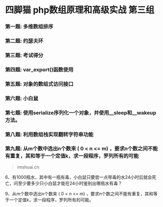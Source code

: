 # 四脚猫 php数组原理和高级实战 第三组

### 第一题: 多维数组排序

### 第二题: 约瑟夫环   
    
### 第三题: 考试得分   

### 第四题: var_export()函数使用

### 第五题: 对象的数组式访问接口

### 第六题: 小白鼠 

### 第七题: 使用serialize序列化一个对象，并使用__sleep和__wakeup方法。

### 第八题: 利用数组栈实现翻转字符串功能

### 第九题: 从m个数中选出n个数来 ( 0 < n <= m) ，要求n个数之间不能有重复，其和等于一个定值k，求一段程序，罗列所有的可能



> imshuai.cn


6、有1000瓶水，其中有一瓶有毒，小白鼠只要尝一点带毒的水24小时后就会死亡，问至少要多少只小白鼠才能在24小时鉴别出哪瓶水有毒？

9、从m个数中选出n个数来 ( 0 < n <= m) ，要求n个数之间不能有重复，其和等于一个定值k，求一段程序，罗列所有的可能。



